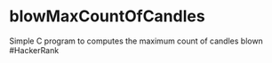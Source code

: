 # blowMaxCountOfCandles
Simple C program to computes the maximum count of candles blown #HackerRank
